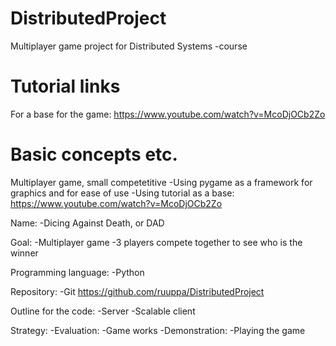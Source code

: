 # DistributedProject
Multiplayer game project for Distributed Systems -course


# Tutorial links
For a base for the game: https://www.youtube.com/watch?v=McoDjOCb2Zo

# Basic concepts etc.
Multiplayer game, small competetitive
-Using pygame as a framework for graphics and for ease of use
-Using tutorial as a base:
	https://www.youtube.com/watch?v=McoDjOCb2Zo
	
	
Name:
-Dicing Against Death, or DAD
	
Goal:
-Multiplayer game
-3 players compete together to see who is the winner
	
Programming language:
-Python

Repository:
-Git
https://github.com/ruuppa/DistributedProject

Outline for the code:
-Server
-Scalable client

Strategy:
-Evaluation:
	-Game works
-Demonstration:
	-Playing the game
